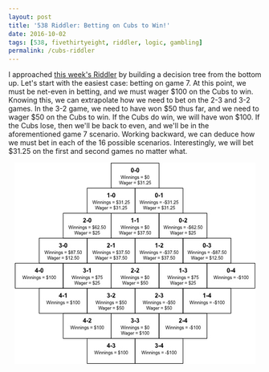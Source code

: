 ```yaml
---
layout: post
title: '538 Riddler: Betting on Cubs to Win!'
date: 2016-10-02
tags: [538, fivethirtyeight, riddler, logic, gambling]
permalink: /cubs-riddler
---
```


I approached [this week's Riddler](http://fivethirtyeight.com/features/cubs-world-series-puzzles-for-fun-and-profit/) by building a decision tree from the bottom up.  Let's start with the easiest case: betting on game 7.  At this point, we must be net-even in betting, and we must wager $100 on the Cubs to win.  Knowing this, we can extrapolate how we need to bet on the 2-3 and 3-2 games.  In the 3-2 game, we need to have won $50 thus far, and we need to wager $50 on the Cubs to win.  If the Cubs do win, we will have won $100.  If the Cubs lose, then we'll be back to even, and we'll be in the aforementioned game 7 scenario.  Working backward, we can deduce how we must bet in each of the 16 possible scenarios.  Interestingly, we will bet $31.25 on the first and second games no matter what.  

<img src="/assets/img/cubs-riddler.jpg" style="display:block; margin-left:auto; margin-right:auto;">
